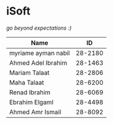 ﻿# iSoft
*go beyond expectations :)*
 
| Name | ID 
|--------- |-------|
|myriame ayman nabil | 28-2180 |
|Ahmed Adel Ibrahim | 28-1463 |
|Mariam Talaat | 28-2806 |
|Maha Talaat | 28-6200 |
|Renad Ibrahim | 28-6069 |
|Ebrahim Elgaml | 28-4498 |
|Ahmed Amr Ismail | 28-8092 |

